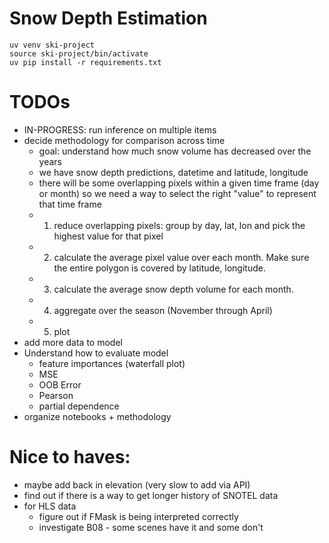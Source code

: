# Snow Depth Estimation

```
uv venv ski-project
source ski-project/bin/activate
uv pip install -r requirements.txt
```

# TODOs

- IN-PROGRESS: run inference on multiple items
- decide methodology for comparison across time
  - goal: understand how much snow volume has decreased over the years
  - we have snow depth predictions, datetime and latitude, longitude
  - there will be some overlapping pixels within a given time frame (day or month) so we need a way to select the right "value" to represent that time frame
  - 1. reduce overlapping pixels: group by day, lat, lon and pick the highest value for that pixel
  - 2. calculate the average pixel value over each month. Make sure the entire polygon is covered by latitude, longitude.
  - 3. calculate the average snow depth volume for each month.
  - 4. aggregate over the season (November through April)
  - 5. plot
- add more data to model
- Understand how to evaluate model
  - feature importances (waterfall plot)
  - MSE
  - OOB Error
  - Pearson
  - partial dependence
- organize notebooks + methodology

# Nice to haves:

- maybe add back in elevation (very slow to add via API)
- find out if there is a way to get longer history of SNOTEL data
- for HLS data
  - figure out if FMask is being interpreted correctly
  - investigate B08 - some scenes have it and some don't